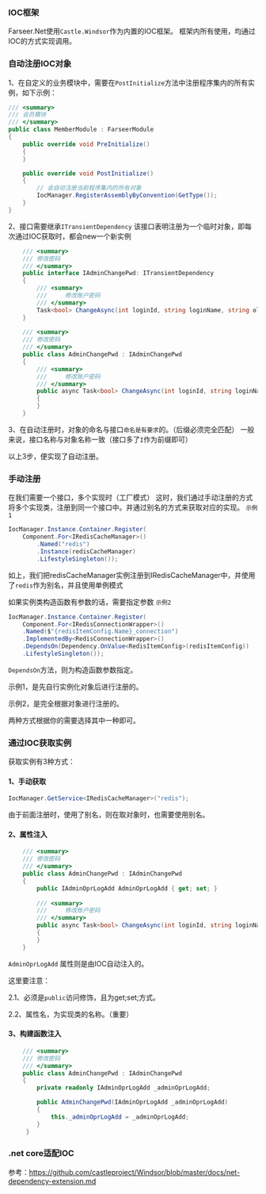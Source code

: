 ### IOC框架
Farseer.Net使用`Castle.Windsor`作为内置的IOC框架。
框架内所有使用，均通过IOC的方式实现调用。

### 自动注册IOC对象
1、在自定义的业务模块中，需要在`PostInitialize`方法中注册程序集内的所有实例，如下示例：
```c#
/// <summary>
/// 会员模块
/// </summary>
public class MemberModule : FarseerModule
{
    public override void PreInitialize()
    {
    }

    public override void PostInitialize()
    {
        // 会自动注册当前程序集内的所有对象
        IocManager.RegisterAssemblyByConvention(GetType());
    }
}
```

2、接口需要继承`ITransientDependency`
该接口表明注册为一个临时对象，即每次通过IOC获取时，都会new一个新实例

```c#
    /// <summary>
    /// 修改密码
    /// </summary>
    public interface IAdminChangePwd: ITransientDependency
    {
        /// <summary>
        ///     修改账户密码
        /// </summary>
        Task<bool> ChangeAsync(int loginId, string loginName, string oldPwd, string newPwd, string reqIp);
    }
    
    /// <summary>
    /// 修改密码
    /// </summary>
    public class AdminChangePwd : IAdminChangePwd
    {
        /// <summary>
        ///     修改账户密码
        /// </summary>
        public async Task<bool> ChangeAsync(int loginId, string loginName, string oldPwd, string newPwd, string reqIp)
        {
        }
    }
```
3、在自动注册时，对象的命名与接口`命名是有要求`的。（后缀必须完全匹配）
一般来说，接口名称与对象名称一致（接口多了`I`作为前缀即可）

以上3步，便实现了自动注册。

### 手动注册
在我们需要一个接口，多个实现时（工厂模式）
这时，我们通过手动注册的方式将多个实现类，注册到同一个接口中。并通过别名的方式来获取对应的实现。
`示例1`
```c#
IocManager.Instance.Container.Register(
    Component.For<IRedisCacheManager>()
        .Named("redis")
        .Instance(redisCacheManager)
        .LifestyleSingleton());
```
如上，我们把redisCacheManager实例注册到IRedisCacheManager中，并使用了`redis`作为别名，并且使用单例模式

如果实例类构造函数有参数的话，需要指定参数
`示例2`
```c#
IocManager.Instance.Container.Register(
    Component.For<IRedisConnectionWrapper>()
    .Named($"{redisItemConfig.Name}_connection")
    .ImplementedBy<RedisConnectionWrapper>()
    .DependsOn(Dependency.OnValue<RedisItemConfig>(redisItemConfig))
    .LifestyleSingleton());
```
`DependsOn`方法，则为构造函数参数指定。

示例1，是先自行实例化对象后进行注册的。

示例2，是完全根据对象进行注册的。

两种方式根据你的需要选择其中一种即可。

### 通过IOC获取实例
获取实例有3种方式：
#### 1、手动获取
```c#
IocManager.GetService<IRedisCacheManager>("redis");
```
由于前面注册时，使用了别名，则在取对象时，也需要使用别名。

#### 2、属性注入
```c#
    /// <summary>
    /// 修改密码
    /// </summary>
    public class AdminChangePwd : IAdminChangePwd
    {
        public IAdminOprLogAdd AdminOprLogAdd { get; set; }
        
        /// <summary>
        ///     修改账户密码
        /// </summary>
        public async Task<bool> ChangeAsync(int loginId, string loginName, string oldPwd, string newPwd, string reqIp)
        {
        }
    }
```
`AdminOprLogAdd` 属性则是由IOC自动注入的。

这里要注意：

2.1、必须是`public`访问修饰，且为get;set;方式。

2.2、属性名，为实现类的名称。（重要）

#### 3、构建函数注入
```c#
    /// <summary>
    /// 修改密码
    /// </summary>
    public class AdminChangePwd : IAdminChangePwd
    {
        private readonly IAdminOprLogAdd _adminOprLogAdd;

        public AdminChangePwd(IAdminOprLogAdd _adminOprLogAdd)
        {
            this._adminOprLogAdd = _adminOprLogAdd;
        }
     }
```

### .net core适配IOC
参考：https://github.com/castleproject/Windsor/blob/master/docs/net-dependency-extension.md